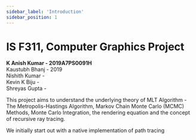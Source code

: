 ```yaml
---
sidebar_label: 'Introduction'
sidebar_position: 1
---
```


# IS F311, Computer Graphics Project
 
**K Anish Kumar   - 2019A7PS0091H**  
Kaustubh Bhanj  - 2019  
Nishith  Kumar  -  
Kevin K Biju    -   
Shreyas Gupta   - 


This project aims to understand the underlying theory of MLT Algorithm - The Metropolis-Hastings Algorithm, Markov Chain Monte Carlo (MCMC) Methods, Monte Carlo Integration, the rendering equation and the concept of recursive ray tracing.

We initially start out with a native implementation of path tracing